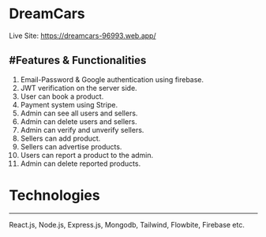# DreamCars

Live Site: https://dreamcars-96993.web.app/

#Features & Functionalities
------------------------------------
1) Email-Password & Google authentication using firebase.
2) JWT verification on the server side.
3) User can book a product.
4) Payment system using Stripe.
5) Admin can see all users and sellers.
6) Admin can delete users and sellers.
7) Admin can verify and unverify sellers.
8) Sellers can add product.
9) Sellers can advertise products.
10) Users can report a product to the admin.
11) Admin can delete reported products.

# Technologies
------------------------------------
React.js, Node.js, Express.js, Mongodb, Tailwind, Flowbite, Firebase etc.
